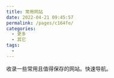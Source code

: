 ```yaml
---
title: 常用网站
date: 2022-04-21 09:45:57
permalink: /pages/c164fe/
categories:
  - 更多
  - 其它
tags:
  - 
---
```


收录一些常用且值得保存的网站。快速导航。

<!-- more -->
